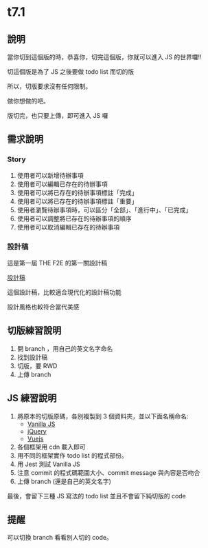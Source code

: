 # t7.1

## 說明

當你切到這個版的時，恭喜你，切完這個版，你就可以進入 JS 的世界囉!!

切這個版是為了 JS 之後要做 todo list 而切的版


所以，切版要求沒有任何限制。

做你想做的吧。

版切完，也只要上傳，即可進入 JS 囉

## 需求說明

### Story

1. 使用者可以新增待辦事項
2. 使用者可以編輯已存在的待辦事項
3. 使用者可以將已存在的待辦事項標註「完成」
4. 使用者可以將已存在的待辦事項標註「重要」
5. 使用者瀏覽待辦事項時，可以區分「全部」、「進行中」、「已完成」
6. 使用者可以調整將已存在的待辦事項的順序
7. 使用者可以取消編輯已存在的待辦事項

### 設計稿

這是第一屆 THE F2E 的第一關設計稿

[設計稿](https://hexschool.github.io/THE_F2E_Design/todolist/)


這個設計稿，比較適合現代化的設計稿功能

設計風格也較符合當代美感

## 切版練習說明

1. 開 branch ，用自己的英文名字命名
2. 找到設計稿
3. 切版，要 RWD
4. 上傳 branch 

## JS 練習說明

1. 將原本的切版原碼，各別複製到 3 個資料夾，並以下面名稱命名: 
    - [Vanilla JS](http://vanilla-js.com/)
    - [jQuery](https://jquery.com/)
    - [Vuejs](https://vuejs.org/)
2. 各個框架用 cdn 載入即可
3. 用不同的框架實作 todo list 的程式部份。
4. 用 Jest 測試 Vanilla JS
5. 注意 commit 的程式碼範圍大小、commit message 與內容是否吻合
6. 上傳 branch (還是自己的英文名字)

最後，會留下三種 JS 寫法的 todo list 並且不會留下純切版的 code

## 提醒

可以切換 branch 看看別人切的 code。

